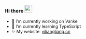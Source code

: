 ### Hi there <img src="https://qiniu.yiliangliang.cn/blog/20230214144907_IbH7cF_68747470733a2f2f6d656469612e67697068792e636f6d2f6d656469612f6876524a434c467a6361737252346961377a2f67697068792e676966.gif" width="25px">
- 🔭 I’m currently working on Vanke
- 🌱 I’m currently learning TypeScript
- ✨ My website: [yiliangliang.cn](https://yiliangliang.cn)
<!-- - 📚 I’m currently reading << 增长黑客 >>-->

<!--<img src='https://pbs.twimg.com/media/FQT5rHtVgAIZIYx?format=jpg&name=large' width='308' height='178'></img>-->
<!--
**Yill625/Yill625** is a ✨ _special_ ✨ repository because its `README.md` (this file) appears on your GitHub profile.
Here are some ideas to get you started:
- 🔭 I’m currently working on Vanke
- 🌱 I’m currently learning JavaScript
- 👯 I’m looking to collaborate on ...
- 🤔 I’m looking for help with ...
- 💬 Ask me about ...
- 📫 How to reach me: ...
- 😄 Pronouns: ...
- ⚡ Fun fact: ...
-->

